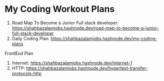 # My Coding Workout Plans

1) Road Map To Become a Junior Full stack developer: https://shahbazalamjobs.hashnode.dev/road-map-to-become-a-junior-full-stack-developer
2) Daily Coding Plan: https://shahbazalamjobs.hashnode.dev/my-coding-plans


FrontEnd Plan
1) Internet: https://shahbazalamjobs.hashnode.dev/internet-1
2) HTTP: https://shahbazalamjobs.hashnode.dev/hypertext-transfer-protocols-http


